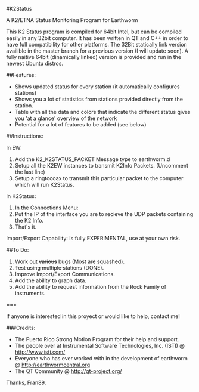 #K2Status

A K2/ETNA Status Monitoring Program for Earthworm

This K2 Status program is compiled for 64bit Intel, but can be compiled easily 
in any 32bit computer. It has been written in QT and C++ in order to have full 
compatibility for other platforms. The 32Bit statically link version availible
in the master branch for a previous version (I will update soon). A fully naitive 
64bit (dinamically linked) version is provided and run in the newest Ubuntu distros. 

##Features:

* Shows updated status for every station (it automatically configures stations)
* Shows you a lot of statistics from stations provided directly from the station.
* Table with all the data and colors that indicate the different status  gives you 'at a glance' overview of the network
* Potential for a lot of features to be added (see below)

##Instructions:

In EW:

1. Add the K2_K2STATUS_PACKET Message type to earthworm.d
2. Setup all the K2EW instances to transmit K2Info Packets. (Uncomment the last line) 
3. Setup a ringtocoax to transmit this particular packet to the computer which will run K2Status.

In K2Status:

1. In the Connections Menu:
2. Put the IP of the interface you are to recieve the UDP packets containing the K2 Info.
3. That's it.

Import/Export Capability: Is fully EXPERIMENTAL, use at your own risk.

##To Do:

1. Work out ~~various~~ bugs (Most are squashed).
2. ~~Test using multiple stations~~ (DONE).
3. Improve Import/Export Communications.
4. Add the ability to graph data.
5. Add the ability to request information from the Rock Family of instruments.

===

If anyone is interested in this proyect or would like to help, contact me!

###Credits:
* The Puerto Rico Strong Motion Program for their help and support.
* The people over at Instrumental Software Technologies, Inc. (ISTI) @ http://www.isti.com/
* Everyone who has ever worked with in the development of earthworm @ http://earthwormcentral.org
* The QT Community @ http://qt-project.org/


Thanks,
Fran89.

